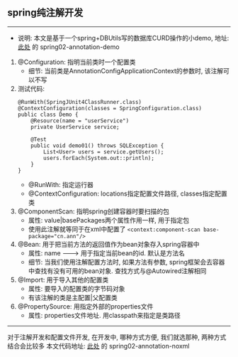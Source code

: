 ## spring纯注解开发

---
* 说明: 本文是基于一个spring+DBUtils写的数据库CURD操作的小demo, 地址: [此处](https://github.com/zhanggaoyu/spring-study) 的 spring02-annotation-demo
1. @Configuration: 指明当前类时一个配置类
   * 细节: 当前类是AnnotationConfigApplicationContext的参数时, 该注解可以不写
2. 测试代码:
   ```
   @RunWith(SpringJUnit4ClassRunner.class)
   @ContextConfiguration(classes = SpringConfiguration.class)
   public class Demo {
       @Resource(name = "userService")
       private UserService service;
   
       @Test
       public void demo01() throws SQLException {
           List<User> users = service.getUsers();
           users.forEach(System.out::println);
       }
   }
   ```
   * @RunWith: 指定运行器
   * @ContextConfiguration: locations指定配置文件路径, classes指定配置类
3. @ComponentScan: 指明spring创建容器时要扫描的包
   * 属性: value|basePackages两个属性作用一样, 用于指定包
   * 使用此注解就等同于在xml中配置了 ```<context:component-scan base-package="cn.ann"/>```
4. @Bean: 用于把当前方法的返回值作为bean对象存入spring容器中
   * 属性: name ---> 用于指定当前bean的id. 默认是方法名
   * 细节: 当我们使用注解配置方法时, 如果方法有参数, spring框架会去容器中查找有没有可用的bean对象. 查找方式与@Autowired注解相同
5. @Import: 用于导入其他的配置类
   * 属性: 要导入的配置类的字节码对象
   * 有该注解的类是主配置|父配置类
6. @PropertySource: 用指定外部的properties文件
   * 属性: properties文件地址. 用classpath来指定是类路径
   
---
对于注解开发和配置文件开发, 在开发中, 哪种方式方便, 我们就选那种, 两种方式结合会比较多
本文代码地址: [此处](https://github.com/zhanggaoyu/spring-study) 的 spring02-annotation-noxml
